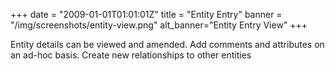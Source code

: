 +++
date = "2009-01-01T01:01:01Z"
title = "Entity Entry"
banner = "/img/screenshots/entity-view.png"
alt_banner="Entity Entry View"
+++

Entity details can be viewed and amended. Add comments and attributes on an ad-hoc basis. Create new relationships to other entities

<!--more-->